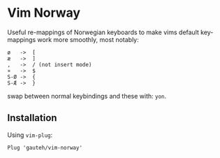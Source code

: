 # Vim Norway

Useful re-mappings of Norwegian keyboards to make vims default key-mappings work more smoothly, most notably:

```
ø   ->  [
æ   ->  ]
,   ->  / (not insert mode)
¤   ->  $
S-Ø ->  {
S-Æ ->  }
```

swap between normal keybindings and these with: `yon`.

## Installation

Using `vim-plug`:

```
Plug 'gauteh/vim-norway'
```

